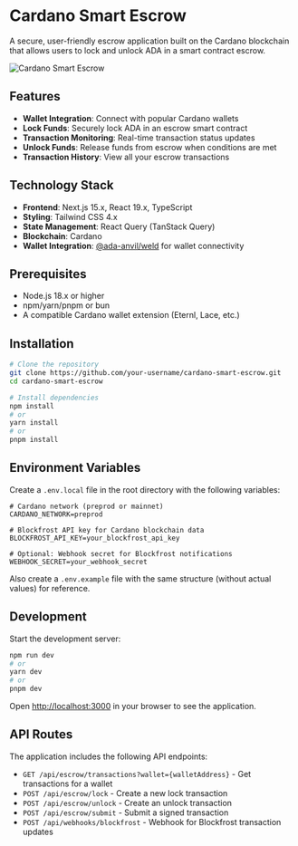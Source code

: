 # Cardano Smart Escrow

A secure, user-friendly escrow application built on the Cardano blockchain that allows users to lock and unlock ADA in a smart contract escrow.

![Cardano Smart Escrow](https://via.placeholder.com/800x400?text=Cardano+Smart+Escrow)

## Features

- **Wallet Integration**: Connect with popular Cardano wallets
- **Lock Funds**: Securely lock ADA in an escrow smart contract
- **Transaction Monitoring**: Real-time transaction status updates
- **Unlock Funds**: Release funds from escrow when conditions are met
- **Transaction History**: View all your escrow transactions

## Technology Stack

- **Frontend**: Next.js 15.x, React 19.x, TypeScript
- **Styling**: Tailwind CSS 4.x
- **State Management**: React Query (TanStack Query)
- **Blockchain**: Cardano
- **Wallet Integration**: [@ada-anvil/weld](https://github.com/ada-anvil/weld) for wallet connectivity

## Prerequisites

- Node.js 18.x or higher
- npm/yarn/pnpm or bun
- A compatible Cardano wallet extension (Eternl, Lace, etc.)

## Installation

```bash
# Clone the repository
git clone https://github.com/your-username/cardano-smart-escrow.git
cd cardano-smart-escrow

# Install dependencies
npm install
# or
yarn install
# or
pnpm install
```

## Environment Variables

Create a `.env.local` file in the root directory with the following variables:

```env
# Cardano network (preprod or mainnet)
CARDANO_NETWORK=preprod

# Blockfrost API key for Cardano blockchain data
BLOCKFROST_API_KEY=your_blockfrost_api_key

# Optional: Webhook secret for Blockfrost notifications
WEBHOOK_SECRET=your_webhook_secret
```

Also create a `.env.example` file with the same structure (without actual values) for reference.

## Development

Start the development server:

```bash
npm run dev
# or
yarn dev
# or
pnpm dev
```

Open [http://localhost:3000](http://localhost:3000) in your browser to see the application.

## API Routes

The application includes the following API endpoints:

- `GET /api/escrow/transactions?wallet={walletAddress}` - Get transactions for a wallet
- `POST /api/escrow/lock` - Create a new lock transaction
- `POST /api/escrow/unlock` - Create an unlock transaction
- `POST /api/escrow/submit` - Submit a signed transaction
- `POST /api/webhooks/blockfrost` - Webhook for Blockfrost transaction updates
